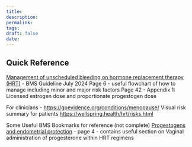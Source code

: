 ```yaml
---
title:
description: 
permalink: 
tags: 
draft: false
date:
---
```

## Quick Reference 
[Management of unscheduled bleeding on hormone replacement therapy (HRT)](https://thebms.org.uk/wp-content/uploads/2024/07/01-BMS-GUIDELINE-Management-of-unscheduled-bleeding-HRT-JULY2024-A.pdf) - BMS Guideline July 2024
Page 6 - useful flowchart of how to manage including minor and major risk factors
Page 42 - Appendix 1: Licensed estrogen dose and proportionate progestogen dose

For clinicians - https://gpevidence.org/conditions/menopause/
Visual risk summary for patients https://wellspring.health/hrt/risks.html

Some Useful BMS Bookmarks for reference (not complete)
[Progestogens and endometrial protection](https://thebms.org.uk/wp-content/uploads/2021/10/14-BMS-TfC-Progestogens-and-endometrial-protection-01H.pdf) - page 4 - contains useful section on Vaginal administration of progesterone within HRT regimens